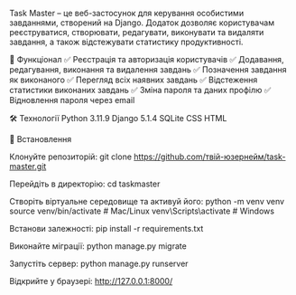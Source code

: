 Task Master – це веб-застосунок для керування особистими завданнями, створений на Django. 
Додаток дозволяє користувачам реєструватися, створювати, редагувати, виконувати та видаляти завдання, 
а також відстежувати статистику продуктивності.

🚀 Функціонал
✅ Реєстрація та авторизація користувачів
✅ Додавання, редагування, виконання та видалення завдань
✅ Позначення завдання як виконаного
✅ Перегляд всіх наявних завдань
✅ Відстеження статистики виконаних завдань
✅ Зміна пароля та даних профілю
✅ Відновлення пароля через email

🛠️ Технології
Python 3.11.9
Django 5.1.4
SQLite
CSS
HTML

🔧 Встановлення

Клонуйте репозиторій:
git clone https://github.com/твій-юзернейм/task-master.git

Перейдіть в директорію:
cd taskmaster

Створіть віртуальне середовище та активуй його:
python -m venv venv
source venv/bin/activate  # Mac/Linux
venv\Scripts\activate  # Windows

Встанови залежності:
pip install -r requirements.txt

Виконайте міграції:
python manage.py migrate

Запустіть сервер:
python manage.py runserver

Відкрийте у браузері:
http://127.0.0.1:8000/
